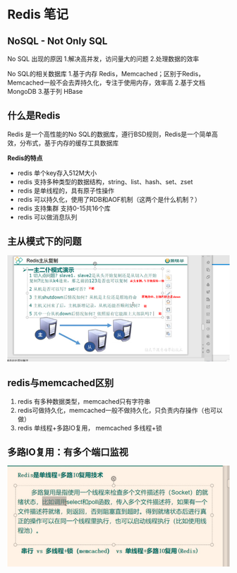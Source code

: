 # Redis 笔记
## NoSQL - Not Only SQL
No SQL 出现的原因
1.解决高并发，访问量大的问题
2.处理数据的效率

No SQL的相关数据库
1.基于内存 Redis，Memcached；区别于Redis，Memcached一般不会去弄持久化，专注于使用内存，效率高
2.基于文档 MongoDB
3.基于列 HBase

## 什么是Redis
Redis 是一个高性能的No SQL的数据库，遵行BSD规则，Redis是一个简单高效，分布式，基于内存的缓存工具数据库

**Redis的特点**
-   redis 单个key存入512M大小
-   redis 支持多种类型的数据结构，string、list、hash、set、zset
-   redis 是单线程的，具有原子性操作
-   redis 可以持久化，使用了RDB和AOF机制（这两个是什么机制？）
-   redis 支持集群 支持0-15共16个库
-   redis 可以做消息队列

## 主从模式下的问题

![](_assets/Redis笔记/image-Redis笔记-20221016-162558850.png)

## redis与memcached区别

1.  redis 有多种数据类型，memcached只有字符串
2.  redis可做持久化，memcached一般不做持久化，只负责内存操作（也可以做）
3.  redis 单线程+多路IO复用， memcached 多线程+锁

## 多路IO复用：有多个端口监视

![](_assets/Redis笔记/image-Redis笔记-20221016-162612072.png)
 

